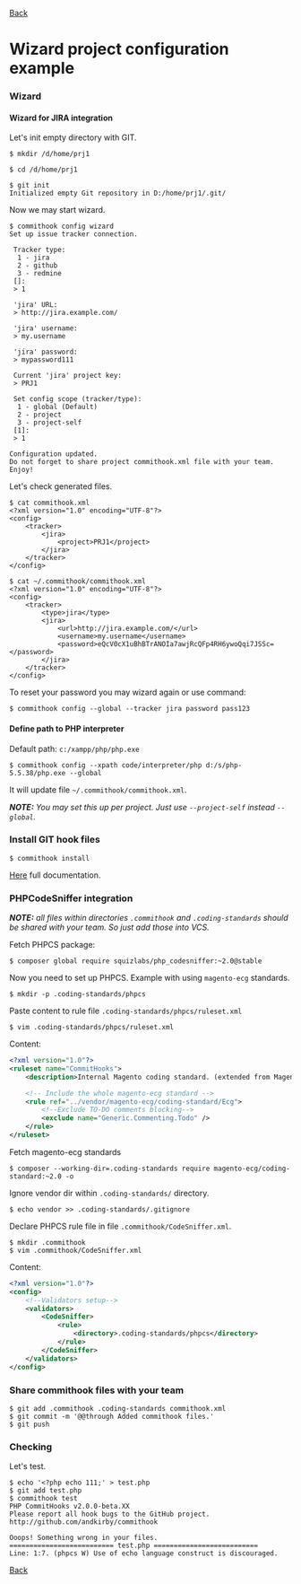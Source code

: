 [Back](../README.md)

# Wizard project configuration example

### Wizard
#### Wizard for JIRA integration
Let's init empty directory with GIT.
```shell
$ mkdir /d/home/prj1

$ cd /d/home/prj1

$ git init
Initialized empty Git repository in D:/home/prj1/.git/
```
Now we may start wizard.
```
$ commithook config wizard
Set up issue tracker connection.

 Tracker type:
  1 - jira
  2 - github
  3 - redmine
 []:
 > 1

 'jira' URL:
 > http://jira.example.com/

 'jira' username:
 > my.username

 'jira' password:
 > mypassword111

 Current 'jira' project key:
 > PRJ1

 Set config scope (tracker/type):
  1 - global (Default)
  2 - project
  3 - project-self
 [1]:
 > 1

Configuration updated.
Do not forget to share project commithook.xml file with your team.
Enjoy!
```
Let's check generated files.
```
$ cat commithook.xml
<?xml version="1.0" encoding="UTF-8"?>
<config>
    <tracker>
        <jira>
            <project>PRJ1</project>
        </jira>
    </tracker>
</config>

$ cat ~/.commithook/commithook.xml
<?xml version="1.0" encoding="UTF-8"?>
<config>
    <tracker>
        <type>jira</type>
        <jira>
            <url>http://jira.example.com/</url>
            <username>my.username</username>
            <password>eQcV0cX1uBhBTrANOIa7awjRcQFp4RH6ywoQqi7JSSc=</password>
        </jira>
    </tracker>
</config>
```
To reset your password you may wizard again or use command:
```
$ commithook config --global --tracker jira password pass123
```

#### Define path to PHP interpreter
Default path: `c:/xampp/php/php.exe`
```
$ commithook config --xpath code/interpreter/php d:/s/php-5.5.38/php.exe --global
```
It will update file `~/.commithook/commithook.xml`.

_**NOTE:** You may set this up per project. Just use `--project-self` instead `--global`._

### Install GIT hook files
```
$ commithook install
```
[Here](hooks-installation.md) full documentation.

### PHPCodeSniffer integration
_**NOTE:** all files within directories `.commithook` and `.coding-standards` should be shared with your team. So just add those into VCS._

Fetch PHPCS package:
```
$ composer global require squizlabs/php_codesniffer:~2.0@stable
```

Now you need to set up PHPCS. Example with using `magento-ecg` standards.
```shell
$ mkdir -p .coding-standards/phpcs
```
Paste content to rule file `.coding-standards/phpcs/ruleset.xml`
```
$ vim .coding-standards/phpcs/ruleset.xml
```
Content:
```xml
<?xml version="1.0"?>
<ruleset name="CommitHooks">
    <description>Internal Magento coding standard. (extended from Magento ECG)</description>

    <!-- Include the whole magento-ecg standard -->
    <rule ref="../vendor/magento-ecg/coding-standard/Ecg">
        <!--Exclude TO-DO comments blocking-->
        <exclude name="Generic.Commenting.Todo" />
    </rule>
</ruleset>
```
Fetch magento-ecg standards
```
$ composer --working-dir=.coding-standards require magento-ecg/coding-standard:~2.0 -o
```
Ignore vendor dir within `.coding-standards/` directory.
```
$ echo vendor >> .coding-standards/.gitignore
```

Declare PHPCS rule file in file `.commithook/CodeSniffer.xml`.
```
$ mkdir .commithook
$ vim .commithook/CodeSniffer.xml
```
Content:
```xml
<?xml version="1.0"?>
<config>
    <!--Validators setup-->
    <validators>
        <CodeSniffer>
            <rule>
                <directory>.coding-standards/phpcs</directory>
            </rule>
        </CodeSniffer>
    </validators>
</config>
```
### Share commithook files with your team
```
$ git add .commithook .coding-standards commithook.xml
$ git commit -m '@@through Added commithook files.'
$ git push
```
### Checking
Let's test.
```
$ echo '<?php echo 111;' > test.php
$ git add test.php
$ commithook test
PHP CommitHooks v2.0.0-beta.XX
Please report all hook bugs to the GitHub project.
http://github.com/andkirby/commithook

Ooops! Something wrong in your files.
========================== test.php ==========================
Line: 1:7. (phpcs W) Use of echo language construct is discouraged.
```

[Back](../README.md)
